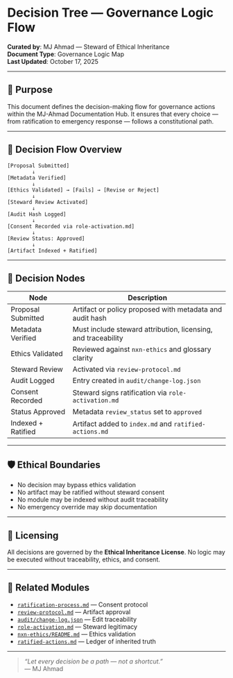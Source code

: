 
# Decision Tree — Governance Logic Flow

**Curated by**: MJ Ahmad — Steward of Ethical Inheritance  
**Document Type**: Governance Logic Map  
**Last Updated**: October 17, 2025

---

## 🧭 Purpose

This document defines the decision-making flow for governance actions within the MJ-Ahmad Documentation Hub. It ensures that every choice — from ratification to emergency response — follows a constitutional path.

---

## 🌱 Decision Flow Overview

```plaintext
[Proposal Submitted]
        ↓
[Metadata Verified]
        ↓
[Ethics Validated] → [Fails] → [Revise or Reject]
        ↓
[Steward Review Activated]
        ↓
[Audit Hash Logged]
        ↓
[Consent Recorded via role-activation.md]
        ↓
[Review Status: Approved]
        ↓
[Artifact Indexed + Ratified]
```

---

## 🧾 Decision Nodes

| Node                     | Description                                                                 |
|--------------------------|-----------------------------------------------------------------------------|
| Proposal Submitted       | Artifact or policy proposed with metadata and audit hash                   |
| Metadata Verified        | Must include steward attribution, licensing, and traceability              |
| Ethics Validated         | Reviewed against `nxn-ethics` and glossary clarity                         |
| Steward Review           | Activated via `review-protocol.md`                                         |
| Audit Logged             | Entry created in `audit/change-log.json`                                   |
| Consent Recorded         | Steward signs ratification via `role-activation.md`                        |
| Status Approved          | Metadata `review_status` set to `approved`                                  
| Indexed + Ratified       | Artifact added to `index.md` and `ratified-actions.md`                    

---

## 🛡️ Ethical Boundaries

- No decision may bypass ethics validation  
- No artifact may be ratified without steward consent  
- No module may be indexed without audit traceability  
- No emergency override may skip documentation

---

## 🔐 Licensing

All decisions are governed by the **Ethical Inheritance License**. No logic may be executed without traceability, ethics, and consent.

---

## 🧾 Related Modules

- [`ratification-process.md`](ratification-process.md) — Consent protocol  
- [`review-protocol.md`](review-protocol.md) — Artifact approval  
- [`audit/change-log.json`](../audit/change-log.json) — Edit traceability  
- [`role-activation.md`](role-activation.md) — Steward legitimacy  
- [`nxn-ethics/README.md`](../nxn-ethics/README.md) — Ethics validation  
- [`ratified-actions.md`](ratified-actions.md) — Ledger of inherited truth

---

> _“Let every decision be a path — not a shortcut.”_  
> — MJ Ahmad


